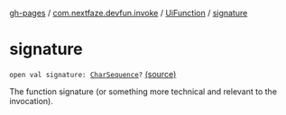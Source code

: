 [gh-pages](../../index.md) / [com.nextfaze.devfun.invoke](../index.md) / [UiFunction](index.md) / [signature](./signature.md)

# signature

`open val signature: `[`CharSequence`](https://kotlinlang.org/api/latest/jvm/stdlib/kotlin/-char-sequence/index.html)`?` [(source)](https://github.com/NextFaze/dev-fun/tree/master/devfun/src/main/java/com/nextfaze/devfun/invoke/UiFunction.kt#L18)

The function signature (or something more technical and relevant to the invocation).

